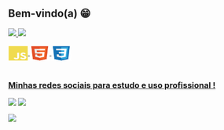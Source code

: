 ## Bem-vindo(a) 😁

 <div>
   <a href="https://github.com/Henrique-Alonst">
   <img height="180em" src="https://github-readme-stats.vercel.app/api?username=sHenrique-Alonst&show_icons=true&theme=tokyonight&include_all_commits=true&count_private=true"/>
   <img height="180em" src="https://github-readme-stats.vercel.app/api/top-langs/?username=Henrique-Alonst&layout=compact&langs_count=6&theme=tokyonight"/>
</div>
    
<div style="display: inline_block"><br>
  <img align="center" alt="Js" height="30" width="40" src="https://raw.githubusercontent.com/devicons/devicon/master/icons/javascript/javascript-plain.svg">
  <img align="center" alt="HTML" height="30" width="40" src="https://raw.githubusercontent.com/devicons/devicon/master/icons/html5/html5-original.svg">
  <img align="center" alt="CSS" height="30" width="40" src="https://raw.githubusercontent.com/devicons/devicon/master/icons/css3/css3-original.svg">
</div>
 
<br>
 
### Minhas redes sociais para estudo e uso profissional !
 
<div> 
 
  <a href="https://instagram.com/codeinicio" target="_blank"><img src="https://img.shields.io/badge/-Instagram-%23E4405F?style=for-the-badge&logo=instagram&logoColor=white" target="_blank"></a>
 <a href="https://www.tiktok.com/@code.inicio" target="_blank"><img src="https://img.shields.io/badge/Tiktok-7289DA?style=for-the-badge&logo=tiktok&logoColor=white" target="_blank"></a> 

  <a href="https://www.linkedin.com/in/henrique-alonso-12546a20a" target="_blank"><img src="https://img.shields.io/badge/-LinkedIn-%230077B5?style=for-the-badge&logo=linkedin&logoColor=white" target="_blank"></a>
</div>
